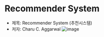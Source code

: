 # Recommender System
- 제목: Recommender System (추천시스템)
- 저자: Charu C. Aggarwal
![image](https://user-images.githubusercontent.com/78646691/160594893-0730dd36-4a52-4fde-8629-f405f2fc1ea4.png) 
